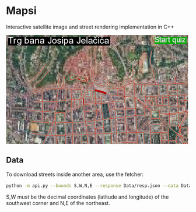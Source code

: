 # Mapsi

Interactive satellite image and street rendering implementation in C++

![screenshot](https://github.com/emilhuz/Mapsi/raw/master/docs/img.png)

## Data

To download streets inside another area, use the fetcher:

```sh
python -m api.py --bounds S,W,N,E --response Data/resp.json --data Data/streets.bin --names Data/names.txt
```

S,W must be the decimal coordinates (latitude and longitude) of the southwest corner and N,E of the northeast.
